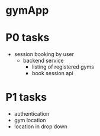 # gymApp

# P0 tasks
- session booking by user
  - backend service
    -  listing of registered gyms  
    -  book session api


# P1 tasks
- authentication
- gym location
- location in drop down 
